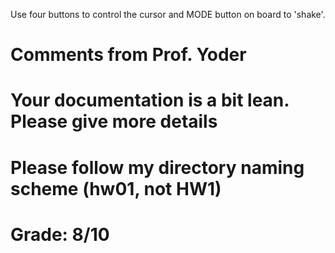 Use four buttons to control the cursor and MODE button on board to 'shake'.

# Comments from Prof. Yoder
# Your documentation is a bit lean.  Please give more details
# Please follow my directory naming scheme (hw01, not HW1)
# Grade:  8/10